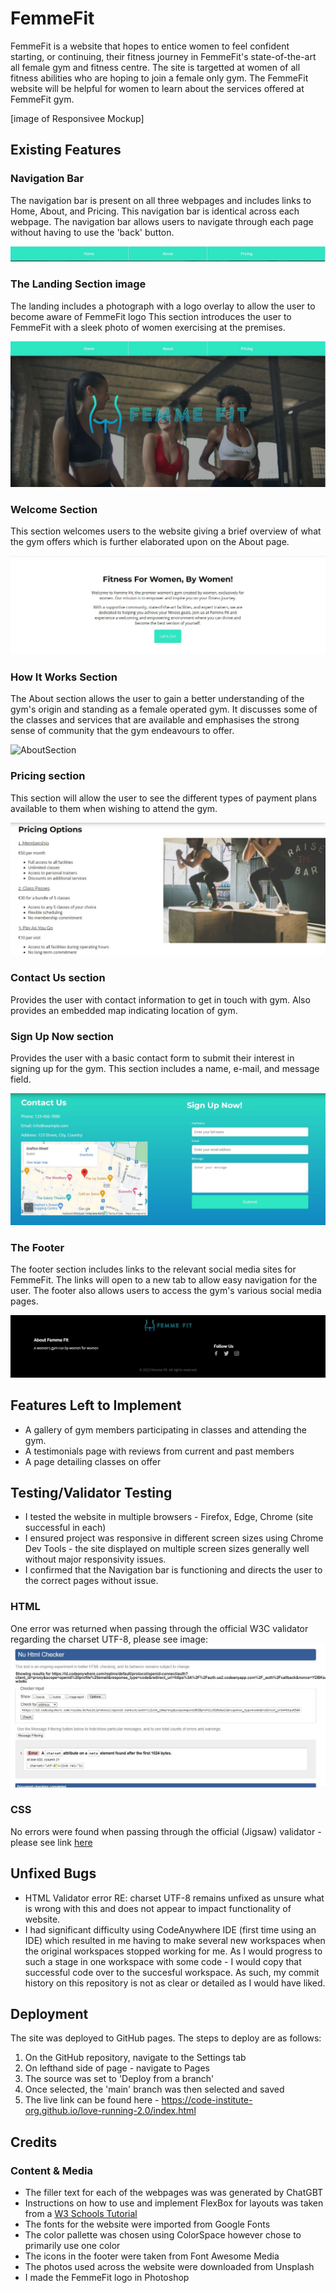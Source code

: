 # FemmeFit

FemmeFit is a website that hopes to entice women to feel confident starting, or continuing, their fitness journey in FemmeFit's state-of-the-art all female gym and fitness centre. The site is targetted at women of all fitness abilities who are hoping to join a female only gym. The FemmeFit website will be helpful for women to learn about the services offered at FemmeFit gym.


[image of Responsivee Mockup]

## Existing Features

### Navigation Bar

The navigation bar is present on all three webpages and includes links to Home, About, and Pricing. This navigation bar is identical across each webpage. The navigation bar allows users to navigate through each page without having to use the 'back' button.

![NavigationSection](assets/images/nav-bar.JPG)

### The Landing Section image

The landing includes a photograph with a logo overlay to allow the user to become aware of FemmeFit logo
This section introduces the user to FemmeFit with a sleek photo of women exercising at the premises. 

![LandingSection](assets/images/landing-section-readme.JPG)

### Welcome Section

This section welcomes users to the website giving a brief overview of what the gym offers which is further elaborated upon on the About page. 

![Welcome Section](assets/images/welcome.JPG)

### How It Works Section

The About section allows the user to gain a better understanding of the gym's origin and standing as a female operated gym. It discusses some of the classes and services that are available and emphasises the strong sense of community that the gym endeavours to offer. 

![AboutSection](asset/images/get-started.JPG)


### Pricing section

This section will allow the user to see the different types of payment plans available to them when wishing to attend the gym. 

![PricingSection](assets/images/pricing.JPG)

### Contact Us section

Provides the user with contact information to get in touch with gym. Also provides an embedded map indicating location of gym. 

### Sign Up Now section

Provides the user with a basic contact form to submit their interest in signing up for the gym. This section includes a name, e-mail, and message field. 

![ContactSignUp](assets/images/Contact-signup-section-readme.JPG)

### The Footer

The footer section includes links to the relevant social media sites for FemmeFit. The links will open to a new tab to allow easy navigation for the user. The footer also allows users to access the gym's various social media pages. 

![FooterSection](assets/images/footer.JPG)

## Features Left to Implement
- A gallery of gym members participating in classes and attending the gym. 
- A testimonials page with reviews from current and past members
- A page detailing classes on offer 

## Testing/Validator Testing

- I tested the website in multiple browsers - Firefox, Edge, Chrome (site successful in each)
- I ensured project was responsive in different screen sizes using Chrome Dev Tools - the site displayed on multiple screen sizes generally well without major responsivity issues. 
- I confirmed that the Navigation bar is functioning and directs the user to the correct pages without issue. 

### HTML
One error was returned when passing through the official W3C validator regarding the charset UTF-8, please see image: ![W3CHTML](assets/images/html-validation.JPG)

### CSS
No errors were found when passing through the official (Jigsaw) validator - please see link [here](https://jigsaw.w3.org/css-validator/validator?uri=https%3A%2F%2F8000-megc92-v2personal-traini-5iv6y06879.us2.codeanyapp.com%2F&profile=css3svg&usermedium=all&warning=1&vextwarning=&lang=en#css)

## Unfixed Bugs
- HTML Validator error RE: charset UTF-8 remains unfixed as unsure what is wrong with this and does not appear to impact functionality of website.
- I had significant difficulty using CodeAnywhere IDE (first time using an IDE) which resulted in me having to make several new workspaces when the original workspaces stopped working for me. As I would progress to such a stage in one workspace with some code - I would copy that successful code over to the succesful workspace. As such, my commit history on this repository is not as clear or detailed as I would have liked.  

## Deployment

The site was deployed to GitHub pages. The steps to deploy are as follows:
1. On the GitHub repository, navigate to the Settings tab
2. On lefthand side of page - navigate to Pages
3. The source was set to 'Deploy from a branch' 
4. Once selected, the 'main' branch was then selected and saved 
5. The live link can be found here - https://code-institute-org.github.io/love-running-2.0/index.html

## Credits

### Content & Media
- The filler text for each of the webpages was was generated by ChatGBT
- Instructions on how to use and implement FlexBox for layouts was taken  from a [W3 Schools Tutorial](https://www.w3schools.com/css/css3_flexbox.asp)
- The fonts for the website were imported from Google Fonts
- The color pallette was chosen using ColorSpace however chose to primarily use one color 
- The icons in the footer were taken from Font Awesome Media
- The photos used across the website were downloaded from Unsplash
- I made the FemmeFit logo in Photoshop 
